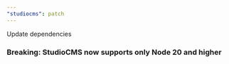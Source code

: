 ```yaml
---
"studiocms": patch
---
```


Update dependencies

### Breaking: StudioCMS now supports only Node 20 and higher
